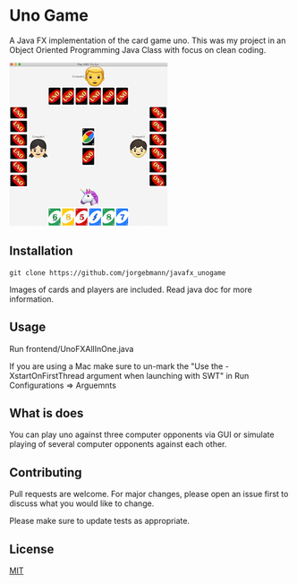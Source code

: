# Uno Game

A Java FX implementation of the card game uno. This was my project in an Object Oriented Programming Java Class with focus on clean coding.   


![](uno_example.png)


## Installation

```
git clone https://github.com/jorgebmann/javafx_unogame
```
Images of cards and players are included. Read java doc for more information.

## Usage

Run frontend/UnoFXAllInOne.java 

If you are using a Mac make sure to un-mark the "Use the -XstartOnFirstThread argument when launching with SWT" in 
Run Configurations => Arguemnts

## What is does

You can play uno against three computer opponents via GUI or simulate playing of several computer opponents against each other.

## Contributing
Pull requests are welcome. For major changes, please open an issue first to discuss what you would like to change.

Please make sure to update tests as appropriate.

## License
[MIT](https://choosealicense.com/licenses/mit/)
